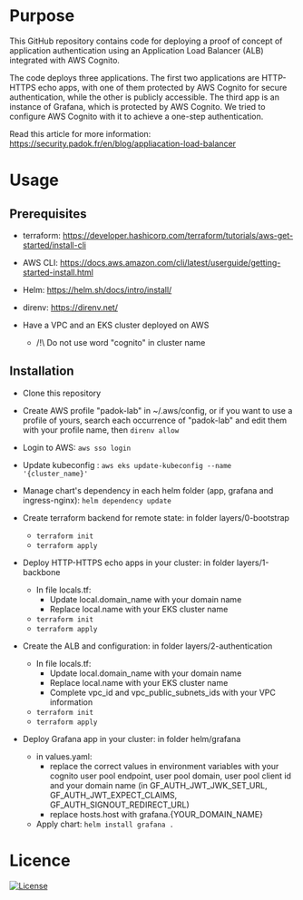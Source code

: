 # Purpose

This GitHub repository contains code for deploying a proof of concept of application authentication using an Application Load Balancer (ALB) integrated with AWS Cognito.

The code deploys three applications. The first two applications are HTTP-HTTPS echo apps, with one of them protected by AWS Cognito for secure authentication, while the other is publicly accessible. The third app is an instance of Grafana, which is protected by AWS Cognito. We tried to configure AWS Cognito with it to achieve a one-step authentication.

Read this article for more information: https://security.padok.fr/en/blog/appliacation-load-balancer

# Usage

## Prerequisites

* terraform: https://developer.hashicorp.com/terraform/tutorials/aws-get-started/install-cli

* AWS CLI: https://docs.aws.amazon.com/cli/latest/userguide/getting-started-install.html

* Helm: https://helm.sh/docs/intro/install/

* direnv: https://direnv.net/

* Have a VPC and an EKS cluster deployed on AWS
  *  /!\ Do not use word "cognito" in cluster name

## Installation

* Clone this repository

* Create AWS profile "padok-lab" in ~/.aws/config, or if you want to use a profile of yours, search each occurrence of "padok-lab" and edit them with your profile name, then `direnv allow`

* Login to AWS: `aws sso login`

* Update kubeconfig : `aws eks update-kubeconfig --name '{cluster_name}'`

* Manage chart's dependency in each helm folder (app, grafana and ingress-nginx): `helm dependency update`
  
* Create terraform backend for remote state: in folder layers/0-bootstrap
   * `terraform init`
   * `terraform apply`

* Deploy HTTP-HTTPS echo apps in your cluster: in folder layers/1-backbone
   * In file locals.tf: 
     * Update local.domain_name with your domain name
     * Replace local.name with your EKS cluster name
   * `terraform init`
   * `terraform apply`

* Create the ALB and configuration: in folder layers/2-authentication
  * In file locals.tf: 
    * Update local.domain_name with your domain name
    * Replace local.name with your EKS cluster name
    * Complete vpc_id and vpc_public_subnets_ids with your VPC information
   * `terraform init`
   * `terraform apply`

* Deploy Grafana app in your cluster: in folder helm/grafana
  * in values.yaml: 
    * replace the correct values in environment variables with your cognito user pool endpoint, user pool domain, user pool client id and your domain name (in GF_AUTH_JWT_JWK_SET_URL, GF_AUTH_JWT_EXPECT_CLAIMS, GF_AUTH_SIGNOUT_REDIRECT_URL)
    *  replace hosts.host with grafana.{YOUR_DOMAIN_NAME}
  * Apply chart: `helm install grafana .`

# Licence

[![License](https://img.shields.io/badge/License-Apache_2.0-blue.svg)](https://opensource.org/licenses/Apache-2.0)

